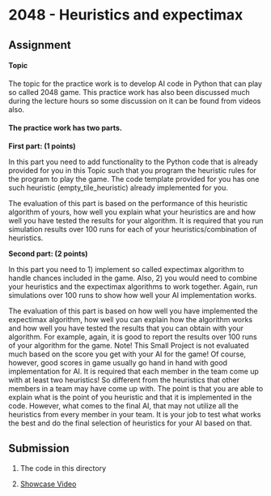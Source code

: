 # 2048 - Heuristics and expectimax

## Assignment

#### Topic

The topic for the practice work is to develop AI code in Python that can play
so called 2048 game. This practice work has also been discussed much during
the lecture hours so some discussion on it can be found from videos also.

#### The practice work has two parts.

**First part: (1 points)**

In this part you need to add functionality to the Python code that is already
provided for you in this Topic such that you program the heuristic rules for
the program to play the game. The code template provided for you has one such
heuristic (empty_tile_heuristic) already implemented for you.

The evaluation of this part is based on the performance of this heuristic
algorithm of yours, how well you explain what your heuristics are and how well
you have tested the results for your algorithm. It is required that you run
simulation results over 100 runs for each of your heuristics/combination of
heuristics.

**Second part: (2 points)**

In this part you need to 1) implement so called expectimax algorithm to handle
chances included in the game. Also, 2) you would need to combine your heuristics
and the expectimax algorithms to work together. Again, run simulations over 100
runs to show how well your AI implementation works.

The evaluation of this part is based on how well you have implemented the
expectimax algorithm, how well you can explain how the algorithm works and how
well you have tested the results that you can obtain with your algorithm.
For example, again, it is good to report the results over 100 runs of your
algorithm for the game. Note! This Small Project is not evaluated much based
on the score you get with your AI for the game! Of course, however, good scores
in game usually go hand in hand with good implementation for AI. It is required
that each member in the team come up with at least two heuristics! So different
from the heuristics that other members in a team may have come up with.
The point is that you are able to explain what is the point of you heuristic
and that it is implemented in the code. However, what comes to the final AI,
that may not utilize all the heuristics from every member in your team.
It is your job to test what works the best and do the final selection of
heuristics for your AI based on that.

## Submission

1. The code in this directory

2. [Showcase Video](https://youtu.be/plBr7B_NQQA)
